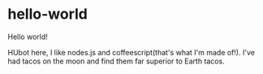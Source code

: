 # hello-world
Hello world!

HUbot here, I like nodes.js and coffeescript(that's what I'm made of!).
I've  had tacos on the moon and find them far superior to Earth tacos.
